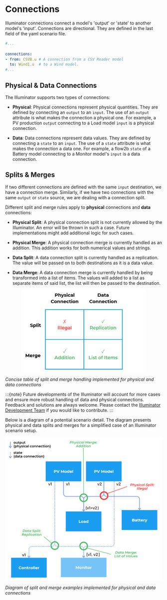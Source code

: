 # Connections

Illuminator connections connect a model's 'output' or 'state' to another model's 'input'. Connections are directional. They are defined in the last field of the yaml scenario file.

```yaml
#... 

connections:
- from: CSVB.u # A connection from a CSV Reader model
  to: Wind1.u  # to a Wind model.
#...
```


## Physical & Data Connections

The Illuminator supports two types of connections:

- **Physical**: Physical connections represent physical quantities. They are defined by connecting an `output` to an `input`. The use of an `output` attribute is what makes the connection a physical one. For example, a PV production `output` connecting to a Load model `input` is a physical connection.

- **Data**: Data connections represent data values. They are defined by connecting a `state` to an `input`. The use of a `state` attribute is what makes the connection a data one. For example, a flow2b `state` of a Battery model connecting to a Monitor model's `input` is a data connection.

## Splits & Merges

If two different connections are defined with the same `input` destination, we have a connection merge. Similarly, if we have two connections with the same `output` or `state` source, we are dealing with a connection split.

Different split and merge rules apply to **physical** connections and **data** connections:

- **Physical Split**: A physical connection split is not currently allowed by the Illuminator. An error will be thrown in such a case. Future implementations might add additional logic for such cases.

- **Physical Merge**: A physical connection merge is currently handled as an addition. This addition works for both numerical values and strings. 

- **Data Split**: A data connection split is currently handled as a replication. The value will be passed on to both destinations as it is a data value.

- **Data Merge**: A data connection merge is currently handled by being transformed into a list of items. The values will added to a list as separate items of said list, the list will then be passed to the destination.

<div align="center">
    <img align="center" src="../_static/img/connections_table.png" width="400">
</div>

*Concise table of split and merge handling implemented for physical and data connections*

:::{note}
Future developments of the Illuminator will account for more cases and ensure more robust handling of data and physical connections. Feedback and solutions are always welcome. Please contact the [Illuminator Development Team](mailto:illuminator@tudelft.nl) if you would like to contribute.
:::

Below is a diagram of a potential scenario detail. The diagram presents physical and data splits and merges for a simplified case of an Illuminator scenario setup. 

<div align="center">
    <img align="center" src="../_static/img/connections_example.png" width="800">
</div>

*Diagram of split and merge examples implemented for physical and data connections*